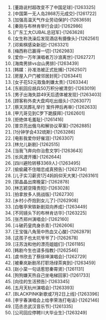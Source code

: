 
1. [董路说村超改变不了中国足球]-[1263325]
1. [中国第一无人岛2868万元成交]-[1261722]
1. [加强高温天气作业劳动保护]-[1263659]
1. [秦刚与布林肯举行会谈]-[1262986]
1. [广东工大CUBAL总冠军]-[1263628]
1. [女生称洗澡后发现酒店有摄像头]-[1262561]
1. [邓紫棋感染新冠]-[1263321]
1. [梅西称已赢得一切]-[1262983]
1. [爱你一万年演唱者万沙浪离世]-[1262727]
1. [海南男排vs台山男排]-[1263439]
1. [韩媒：孙准浩被正式批捕]-[1262507]
1. [房屋入户门被邻居封死]-[1263441]
1. [女子花52元取鱼刺嫌太贵]-[1263344]
1. [东航回应胡兵50万积分被清空]-[1263019]
1. [男子出海失踪49天后遗体被发现]-[1263403]
1. [顾客称外卖大盘鸡吃出烟头]-[1263077]
1. [蔡天凤葬礼举行 案件押后再审]-[1262633]
1. [甲亢哥见到C罗下跪膜拜]-[1262601]
1. [拒绝体毛羞耻]-[1261416]
1. [普京亮出俄乌和解协议草案]-[1262885]
1. [1分钟学会432琉斯]-[1263286]
1. [电影我爱你好催泪]-[1263307]
1. [林允儿新剧]-[1262515]
1. [当我飞奔向你治愈文学]-[1263643]
1. [长风渡开播]-[1262644]
1. [四川避险转移3369人]-[1263495]
1. [偷偷藏不住暗恋成真预告]-[1262734]
1. [儿子实习薪资1万4妈妈仰天大笑]-[1263161]
1. [郭晶晶出席晚宴]-[1262878]
1. [林志颖空降贵阳]-[1263028]
1. [拍拿放多人挑战版]-[1262730]
1. [乡村小乔抱到女儿了]-[1262908]
1. [白敬亭宋轶新剧双向养成]-[1263449]
1. [不同镜头下的布林肯访华]-[1263225]
1. [张杰郑州演唱会]-[1262160]
1. [斗破药皇肉身杀青]-[1262606]
1. [王宝强八角笼中热血又心酸]-[1262879]
1. [这孩子也太坑爷爷了]-[1262678]
1. [汪苏泷和他的漂亮姐姐们]-[1261185]
1. [韩剧今生也请多指教]-[1262546]
1. [虞书欣去了蔡徐坤演唱会]-[1262729]
1. [被秦岚新剧吊打职场绿茶爽到]-[1263459]
1. [赵小棠一句话惹怒秦霄贤]-[1261131]
1. [狗狗嫌天热自己坐电梯回家]-[1261733]
1. [向往的生活预告]-[1263345]
1. [五月天杭州演唱会]-[1263393]
1. [BLACKPINK新歌或7月2日上线]-[1263396]
1. [李宇春演唱会上给李荣浩打电话]-[1262146]
1. [范丞丞武汉音乐节]-[1261335]
1. [公司回应停聘川大毕业生]-[1263249]